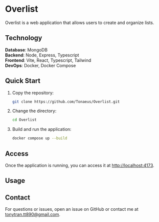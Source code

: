 # Overlist

Overlist is a web application that allows users to create and organize lists.

## Technology

**Database**: MongoDB  
**Backend**: Node, Express, Typescript  
**Frontend**: Vite, React, Typescript, Tailwind  
**DevOps**: Docker, Docker Compose

<!-- **Deployment**: -->

## Quick Start

1. Copy the repository:

   ```bash
   git clone https://github.com/Tonaeus/Overlist.git
   ```

2. Change the directory:

   ```bash
   cd Overlist
   ```

3. Build and run the application:

   ```bash
   docker compose up --build
   ```

## Access

Once the application is running, you can access it at [http://localhost:4173](http://localhost:4173).

## Usage

## Contact

For questions or issues, open an issue on GitHub or contact me at [tonytran.tt890@gmail.com](mailto:tonytran.tt890@gmail.com).
